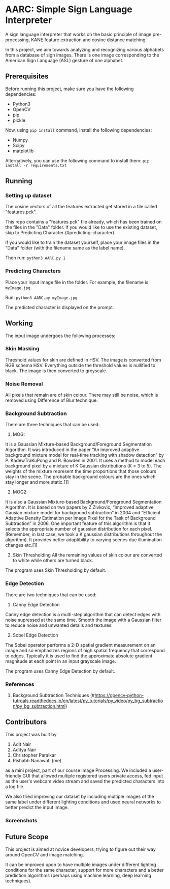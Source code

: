 # AARC: Simple Sign Language Interpreter

A sign language interpreter that works on the basic principle of image pre-processing, KANE feature extraction and cosine distance matching.

In this project, we aim towards analyzing and recognizing various alphabets from a database of sign images. There is one image corresponding to the American Sign Language (ASL) gesture of one alphabet.

## Prerequisites

Before running this project, make sure you have the following dependencies:
- Python3
- OpenCV
- pip
- pickle

Now, using `pip install` command, install the following dependencies:
- Numpy
- Scipy
- matplotlib

Alternatively, you can use the following command to install them:
`pip install -r requirements.txt`

## Running

### Setting up dataset

The cosine vectors of all the features extracted get stored in a file called "features.pck". 

This repo contains a "features.pck" file already, which has been trained on the files in the "Data" folder. If you would like to use the existing dataset, skip to Predicting Character (#predicting-character).

If you would like to train the dataset yourself, place your image files in the "Data" folder (with the filename same as the label name).

Then run:
`python3 AARC.py 1`

### Predicting Characters

Place your input image file in the folder. For example, the filename is `myImage.jpg`.

Run: 
`python3 AARC.py myImage.jpg`

The predicted character is displayed on the prompt.

## Working

The input image undergoes the following processes:

### Skin Masking
Threshold values for skin are defined in HSV. The image is converted from RGB schema HSV. Everything outside the threshold values is nullified to black. The image is then converted to greyscale.

### Noise Removal
All pixels that remain are of skin colour. There may still be noise, which is removed using Difference of Blur technique. 

### Background Subtraction
There are three techniques that can be used:

1. MOG: 

It is a Gaussian Mixture-based Background/Foreground Segmentation Algorithm. It was introduced in the paper “An improved adaptive background mixture model for real-time tracking with shadow detection” by P. KadewTraKuPong and R. Bowden in 2001. It uses a method to model each background pixel by a mixture of K Gaussian distributions (K = 3 to 5). The weights of the mixture represent the time proportions that those colours stay in the scene. The probable background colours are the ones which stay longer and more static.\[1\]

2. MOG2:

It is also a Gaussian Mixture-based Background/Foreground Segmentation Algorithm. It is based on two papers by Z.Zivkovic, “Improved adaptive Gausian mixture model for background subtraction” in 2004 and “Efficient Adaptive Density Estimation per Image Pixel for the Task of Background Subtraction” in 2006. One important feature of this algorithm is that it selects the appropriate number of gaussian distribution for each pixel. (Remember, in last case, we took a K gaussian distributions throughout the algorithm). It provides better adaptibility to varying scenes due illumination changes etc.\[1\]

3. Skin Thresholding
All the remaining values of skin colour are converted to white while others are turned black.

The program uses Skin Thresholding by default.

### Edge Detection

There are two techniques that can be used:

1. Canny Edge Detection

Canny edge detection is a multi-step algorithm that can detect edges with noise supressed at the same time. Smooth the image with a Gaussian filter to reduce noise and unwanted details and textures.

2. Sobel Edge Detection

The Sobel operator performs a 2-D spatial gradient measurement on an image and so emphasizes regions of high spatial frequency that correspond to edges. Typically it is used to find the approximate absolute gradient magnitude at each point in an input grayscale image.

The program uses Canny Edge Detection by default.

### References

1. Background Subtraction Techniques (#https://opencv-python-tutroals.readthedocs.io/en/latest/py_tutorials/py_video/py_bg_subtraction/py_bg_subtraction.html)

## Contributors

This project was built by 

1. Adit Nair
2. Aditya Nair
3. Christopher Paralkar
4. Rishabh Nanawati (me)

 as a mini project, part of our course Image Processing. We included a user-friendly GUI that allowed multiple registered users private access, fed input as the user's webcam video stream and saved the predicted characters into a log file.

 We also tried improving our dataset by including multiple images of the same label under different lighting conditions and used neural networks to better predict the input image.

 ### Screenshots



 ## Future Scope

 This project is aimed at novice developers, trying to figure out their way around OpenCV and image matching. 

 It can be improved upon to have multiple images under different lighting conditions for the same character, support for more characters and a better prediction algorithms (perhaps using machine learning, deep learning techniques).

 





